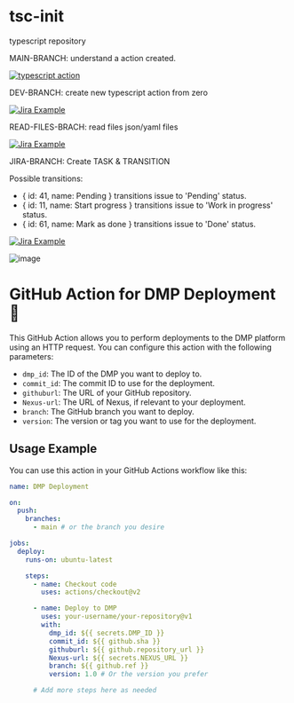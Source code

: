 # tsc-init
typescript repository

MAIN-BRANCH: understand a action created.

[![typescript action](https://github.com/rodrigociro/tsc-init/actions/workflows/main.yml/badge.svg)](https://github.com/rodrigociro/tsc-init/actions/workflows/main.yml)

DEV-BRANCH: create new typescript action from zero

[![Jira Example](https://github.com/rodrigociro/tsc-init/actions/workflows/main.yml/badge.svg)](https://github.com/rodrigociro/tsc-init/actions/workflows/main.yml)

READ-FILES-BRACH: read files json/yaml files

[![Jira Example](https://github.com/rodrigociro/tsc-init/actions/workflows/main.yml/badge.svg)](https://github.com/rodrigociro/tsc-init/actions/workflows/main.yml)

JIRA-BRANCH: Create TASK & TRANSITION

Possible transitions:
- { id: 41, name: Pending } transitions issue to 'Pending' status.
- { id: 11, name: Start progress } transitions issue to 'Work in progress' status.
- { id: 61, name: Mark as done } transitions issue to 'Done' status.

[![Jira Example](https://github.com/rodrigociro/tsc-init/actions/workflows/main.yml/badge.svg)](https://github.com/rodrigociro/tsc-init/actions/workflows/main.yml)


![image](https://github.com/rodrigociro/tsc-init/assets/23638418/5437825f-0dd7-477f-9cff-d2a450cd23ed)






# GitHub Action for DMP Deployment 🚀

This GitHub Action allows you to perform deployments to the DMP platform using an HTTP request. You can configure this action with the following parameters:

- `dmp_id`: The ID of the DMP you want to deploy to.
- `commit_id`: The commit ID to use for the deployment.
- `githuburl`: The URL of your GitHub repository.
- `Nexus-url`: The URL of Nexus, if relevant to your deployment.
- `branch`: The GitHub branch you want to deploy.
- `version`: The version or tag you want to use for the deployment.

## Usage Example

You can use this action in your GitHub Actions workflow like this:

```yaml
name: DMP Deployment

on:
  push:
    branches:
      - main # or the branch you desire

jobs:
  deploy:
    runs-on: ubuntu-latest

    steps:
      - name: Checkout code
        uses: actions/checkout@v2

      - name: Deploy to DMP
        uses: your-username/your-repository@v1
        with:
          dmp_id: ${{ secrets.DMP_ID }}
          commit_id: ${{ github.sha }}
          githuburl: ${{ github.repository_url }}
          Nexus-url: ${{ secrets.NEXUS_URL }}
          branch: ${{ github.ref }}
          version: 1.0 # Or the version you prefer

      # Add more steps here as needed




